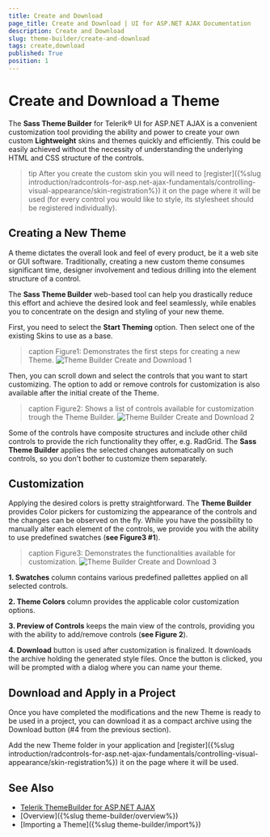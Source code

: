 ```yaml
---
title: Create and Download
page_title: Create and Download | UI for ASP.NET AJAX Documentation
description: Create and Download
slug: theme-builder/create-and-download
tags: create,download
published: True
position: 1
---
```


# Create and Download a Theme

The **Sass Theme Builder** for Telerik® UI for ASP.NET AJAX is a convenient customization tool providing the ability and power to create your own custom **Lightweight** skins and themes quickly and efficiently. This could be easily achieved without the necessity of understanding the underlying HTML and CSS structure of the controls.

>tip After you create the custom skin you will need to [register]({%slug introduction/radcontrols-for-asp.net-ajax-fundamentals/controlling-visual-appearance/skin-registration%}) it on the page where it will be used (for every control you would like to style, its stylesheet should be registered individually).


## Creating a New Theme

A theme dictates the overall look and feel of every product, be it a web site or GUI software. Traditionally, creating a new custom theme consumes significant time, designer involvement and tedious drilling into the element structure of a control.

The **Sass Theme Builder** web-based tool can help you drastically reduce this effort and achieve the desired look and feel seamlessly, while enables you to concentrate on the design and styling of your new theme.

First, you need to select the **Start Theming** option. Then select one of the existing Skins to use as a base.

>caption Figure1: Demonstrates the first steps for creating a new Theme.
![Theme Builder Create and Download 1](images/theme-builder-create-and-download-1.png)

Then, you can scroll down and select the controls that you want to start customizing. The option to add or remove controls for customization is also available after the initial create of the Theme.

>caption Figure2: Shows a list of controls available for customization trough the Theme Builder.
![Theme Builder Create and Download 2](images/theme-builder-create-and-download-2.png)

Some of the controls have composite structures and include other child controls to provide the rich functionality they offer, e.g. RadGrid. The **Sass Theme Builder** applies the selected changes automatically on such controls, so you don't bother to customize them separately.

## Customization

Applying the desired colors is pretty straightforward. The **Theme Builder** provides Color pickers for customizing the appearance of the controls and the changes can be observed on the fly. While you have the possibility to manually alter each element of the controls, we provide you with the ability to use predefined swatches (**see Figure3 #1**).

>caption Figure3: Demonstrates the functionalities available for customization.
![Theme Builder Create and Download 3](images/theme-builder-create-and-download-3.png)

**1. Swatches** column contains various predefined pallettes applied on all selected controls.

**2. Theme Colors** column provides the applicable color customization options.

**3. Preview of Controls** keeps the main view of the controls, providing you with the ability to add/remove controls (**see Figure 2**).

**4. Download** button is used after customization is finalized. It downloads the archive holding the generated style files. Once the button is clicked, you will be prompted with a dialog where you can name your theme.

## Download and Apply in a Project

Once you have completed the modifications and the new Theme is ready to be used in a project, you can download it as a compact archive using the Download button (#4 from the previous section).

Add the new Theme folder in your application and [register]({%slug introduction/radcontrols-for-asp.net-ajax-fundamentals/controlling-visual-appearance/skin-registration%}) it on the page where it will be used.

<!--You can also find a runnable web site sample in the code-library below, which was specifically created using **Theme Builder** with the selected controls in the progress of this article - Grid, Calendar and Rating.

[Theme Builder Sample Web Site](http://www.telerik.com/support/code-library/theme-builder-sample-web-site)-->

## See Also

 * [Telerik ThemeBuilder for ASP.NET AJAX](http://themebuilder.telerik.com/)
 * [Overview]({%slug theme-builder/overview%})
 * [Importing a Theme]({%slug theme-builder/import%})

